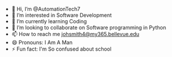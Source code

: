 - 👋 Hi, I’m @AutomationTech7
- 👀 I’m interested in Software Development
- 🌱 I’m currently learning Coding
- 💞️ I’m looking to collaborate on Software programming in Python
- 📫 How to reach me johsmith4@my365.bellevue.edu
- 😄 Pronouns: I Am A Man
- ⚡ Fun fact: I'm So confused about school

<!---
AutomationTech7/AutomationTech7 is a ✨ special ✨ repository because its `README.md` (this file) appears on your GitHub profile.
You can click the Preview link to take a look at your changes.
--->
